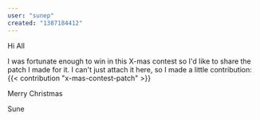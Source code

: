 ```yaml
---
user: "sunep"
created: "1387184412"
---
```


Hi All

I was fortunate enough to win in this X-mas contest so I'd like to share the patch I made for it. I can't just attach it here, so I made a little contribution: {{< contribution "x-mas-contest-patch" >}}

Merry Christmas

Sune
